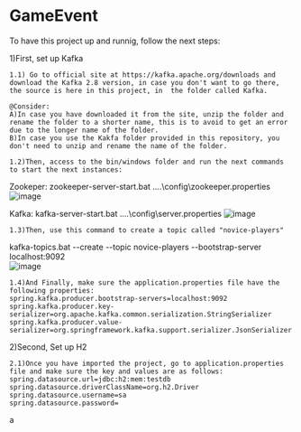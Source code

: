 # GameEvent

To have this project up and runnig, follow the next steps:

1)First, set up Kafka 

	1.1) Go to official site at https://kafka.apache.org/downloads and download the Kafka 2.8 version, in case you don't want to go there, the source is here in this project, in  the folder called Kafka. 
	
	@Consider:
	A)In case you have downloaded it from the site, unzip the folder and rename the folder to a shorter name, this is to avoid to get an error due to the longer name of the folder.
	B)In case you use the Kakfa folder provided in this repository, you don't need to unzip and rename the name of the folder.

	1.2)Then, access to the bin/windows folder and run the next commands to start the next instances:
Zookeper:
zookeeper-server-start.bat ..\..\config\zookeeper.properties
![image](https://user-images.githubusercontent.com/78396172/115475476-4fa9db00-a205-11eb-9c63-a7431bf934cc.png)

Kafka:
kafka-server-start.bat ..\..\config\server.properties
![image](https://user-images.githubusercontent.com/78396172/115476060-a237c700-a206-11eb-90f7-2742f1bdb0f2.png)

	1.3)Then, use this command to create a topic called "novice-players"
kafka-topics.bat --create --topic novice-players --bootstrap-server localhost:9092	
![image](https://user-images.githubusercontent.com/78396172/115476209-065a8b00-a207-11eb-9c24-91187ea87d70.png)
	
	1.4)And Finally, make sure the application.properties file have the following properties:
	spring.kafka.producer.bootstrap-servers=localhost:9092
	spring.kafka.producer.key-serializer=org.apache.kafka.common.serialization.StringSerializer
	spring.kafka.producer.value-serializer=org.springframework.kafka.support.serializer.JsonSerializer

	
 2)Second, Set up H2
 
	2.1)Once you have imported the project, go to application.properties file and make sure the key and values are as follows:
	spring.datasource.url=jdbc:h2:mem:testdb
	spring.datasource.driverClassName=org.h2.Driver
	spring.datasource.username=sa
	spring.datasource.password=
a
